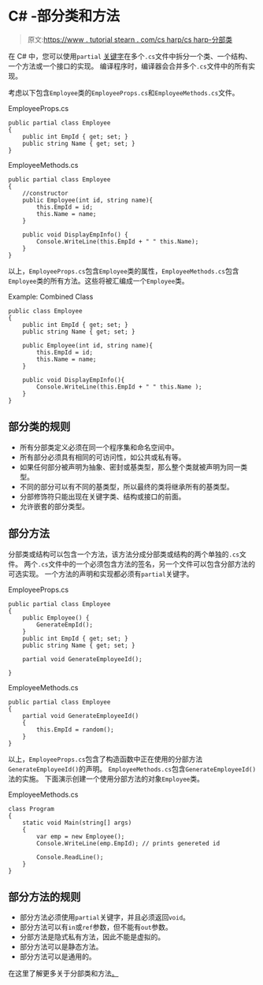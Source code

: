 # C# -部分类和方法

> 原文:[https://www . tutorial stearn . com/cs harp/cs harp-分部类](https://www.tutorialsteacher.com/csharp/csharp-partial-class)

在 C# 中，您可以使用`partial` [关键字](/csharp/csharp-keywords)在多个`.cs`文件中拆分一个类、一个结构、一个方法或一个接口的实现。 编译程序时，编译器会合并多个`.cs`文件中的所有实现。

考虑以下包含`Employee`类的`EmployeeProps.cs`和`EmployeeMethods.cs`文件。

EmployeeProps.cs

```
public partial class Employee
{
    public int EmpId { get; set; }
    public string Name { get; set; }
}
```

EmployeeMethods.cs

```
public partial class Employee
{
    //constructor
    public Employee(int id, string name){
        this.EmpId = id;
        this.Name = name;
    }

    public void DisplayEmpInfo() {
        Console.WriteLine(this.EmpId + " " this.Name);
    }
} 
```

以上，`EmployeeProps.cs`包含`Employee`类的属性，`EmployeeMethods.cs`包含`Employee`类的所有方法。这些将被汇编成一个`Employee`类。

Example: Combined Class

```
public class Employee
{
    public int EmpId { get; set; }
    public string Name { get; set; }

    public Employee(int id, string name){
        this.EmpId = id;
        this.Name = name;
    }

    public void DisplayEmpInfo(){
        Console.WriteLine(this.EmpId + " " this.Name );
    }
}
```

## 部分类的规则

*   所有分部类定义必须在同一个程序集和命名空间中。
*   所有部分必须具有相同的可访问性，如公共或私有等。
*   如果任何部分被声明为抽象、密封或基类型，那么整个类就被声明为同一类型。
*   不同的部分可以有不同的基类型，所以最终的类将继承所有的基类型。
*   分部修饰符只能出现在关键字类、结构或接口的前面。
*   允许嵌套的部分类型。

## 部分方法

分部类或结构可以包含一个方法，该方法分成分部类或结构的两个单独的`.cs`文件。 两个`.cs`文件中的一个必须包含方法的签名，另一个文件可以包含分部方法的可选实现。 一个方法的声明和实现都必须有`partial`关键字。

EmployeeProps.cs

```
public partial class Employee
{
    public Employee() { 
        GenerateEmpId();
    }
    public int EmpId { get; set; }
    public string Name { get; set; }

    partial void GenerateEmployeeId();

}
```

EmployeeMethods.cs

```
public partial class Employee
{
    partial void GenerateEmployeeId()
    {
        this.EmpId = random();
    }
} 
```

以上，`EmployeeProps.cs`包含了构造函数中正在使用的分部方法`GenerateEmployeeId()`的声明。 `EmployeeMethods.cs`包含`GenerateEmployeeId()`法的实施。 下面演示创建一个使用分部方法的对象`Employee`类。

EmployeeMethods.cs

```
class Program
{
    static void Main(string[] args)
    {
        var emp = new Employee();
        Console.WriteLine(emp.EmpId); // prints genereted id

        Console.ReadLine();
    }
} 
```

## 部分方法的规则

*   部分方法必须使用`partial`关键字，并且必须返回`void`。
*   部分方法可以有`in`或`ref`参数，但不能有`out`参数。
*   分部方法是隐式私有方法，因此不能是虚拟的。
*   部分方法可以是静态方法。
*   部分方法可以是通用的。

在这里了解更多关于分部类和方法[。](https://docs.microsoft.com/en-us/dotnet/csharp/programming-guide/classes-and-structs/partial-classes-and-methods)